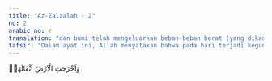 ```yaml
---
title: "Az-Zalzalah - 2"
no: 2
arabic_no: ٢
translation: "dan bumi telah mengeluarkan beban-beban berat (yang dikandung)nya,"
tafsir: "Dalam ayat ini, Allah menyatakan bahwa pada hari terjadi kegun-cangan itu, karena dahsyatnya, bumi menghamburkan isi perutnya yang terpendam berupa logam, harta simpanan, dan mayat-mayat dari kubur. Dalam ayat lain, Allah berfirman:\n\nDan apabila bumi diratakan, dan memuntahkan apa yang ada di dalamnya dan menjadi kosong. (al-Insyiqaq/84: 3-4)\n\nContohnya, sebagaimana terjadi dengan letusan gunung Krakatau pada tahun 1883, gempa dan tsunami di Aceh pada tahun 2004, lumpur panas di Sidoarjo Jawa Timur sejak tahun 2006, dan lain-lain yang begitu dahsyat sehingga mengeluarkan lava dan isi perut bumi. Guncangan pada hari kiamat jauh lebih dahsyat lagi."
---
```


وَاَخْرَجَتِ الْاَرْضُ اَثْقَالَهَاۙ
